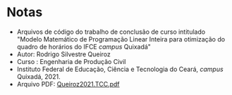 # Notas

* Arquivos de código do trabalho de conclusão de curso intitulado 
"Modelo Matemático de Programação Linear Inteira para otimização do quadro de 
horários do IFCE _campus_ Quixadá"
* Autor: Rodrigo Silvestre Queiroz
* Curso : Engenharia de Produção Civil
* Instituto Federal de Educação, Ciência e Tecnologia do Ceará, _campus_ Quixadá, 2021.
* Arquivo PDF: [Queiroz2021.TCC.pdf](https://github.com/GitRodrigoQueiroz/IFCE2021/files/7021817/Queiroz2021.TCC.pdf)

